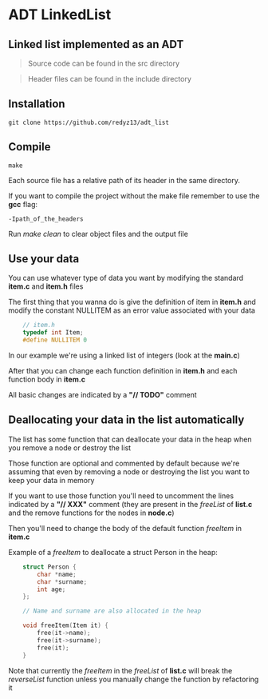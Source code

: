 # **ADT LinkedList**

## **Linked list** implemented as an ADT

> Source code can be found in the src directory

> Header files can be found in the include directory

**Installation**
------------

    git clone https://github.com/redyz13/adt_list

**Compile**
------------

    make

Each source file has a relative path of its header in the same directory.

If you want to compile the project without the make file remember to use the **gcc** flag:

    -Ipath_of_the_headers


Run *make clean* to clear object files and the output file

**Use your data**
------------

You can use whatever type of data you want by modifying the standard **item.c** and **item.h** files

The first thing that you wanna do is give the definition of item in **item.h** and modify the constant NULLITEM as an error value associated with your data

```c
    // item.h
    typedef int Item;
    #define NULLITEM 0
```

In our example we're using a linked list of integers (look at the **main.c**)

After that you can change each function definition in **item.h** and each function body in **item.c**

All basic changes are indicated by a **"// TODO"** comment

**Deallocating your data in the list automatically**
------------

The list has some function that can deallocate your data in the heap when you remove a node or destroy the list

Those function are optional and commented by default because we're assuming that even by removing a node or destroying the list you want to keep your data in memory

If you want to use those function you'll need to uncomment the lines indicated by a **"// XXX"** comment (they are present in the *freeList* of **list.c** and the remove functions for the nodes in **node.c**)

Then you'll need to change the body of the default function *freeItem* in **item.c**

Example of a *freeItem* to deallocate a struct Person in the heap:

```c
    struct Person {
        char *name;
        char *surname;
        int age;
    };

    // Name and surname are also allocated in the heap

    void freeItem(Item it) {
        free(it->name);
        free(it->surname);
        free(it);
    }
```

Note that currently the *freeItem* in the *freeList* of **list.c** will break the *reverseList* function unless you manually change the function by refactoring it